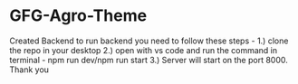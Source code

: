 # GFG-Agro-Theme
Created Backend to run backend you need to follow these steps -
1.) clone the repo in your desktop 
2.) open with vs code and run the command in terminal - npm run dev/npm run start
3.) Server will start on the port 8000.
Thank you
